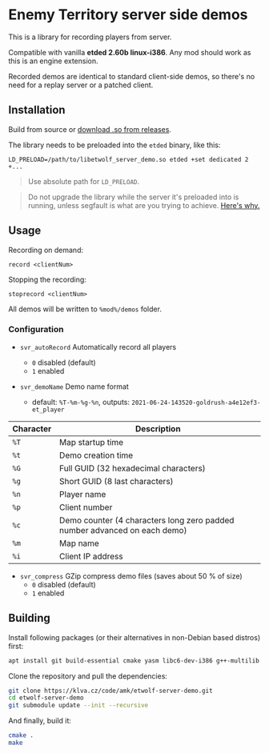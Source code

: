 # Enemy Territory server side demos

This is a library for recording players from server.

Compatible with vanilla **etded 2.60b linux-i386**. Any mod should work as this is an engine extension.

Recorded demos are identical to standard client-side demos, so there's no need for a replay server or a patched client.

## Installation

Build from source or [download .so from releases](https://klva.cz/code/amk/etwolf-server-demo/releases).

The library needs to be preloaded into the `etded` binary, like this:

~~~
LD_PRELOAD=/path/to/libetwolf_server_demo.so etded +set dedicated 2 +...
~~~

> Use absolute path for `LD_PRELOAD`.

> Do not upgrade the library while the server it's preloaded into is running, unless segfault is what are you trying to achieve. [Here's why.](https://unix.stackexchange.com/questions/74165/how-to-upgrade-shared-library-without-crash/74172#74172)

## Usage

Recording on demand:

~~~
record <clientNum>
~~~

Stopping the recording:

~~~
stoprecord <clientNum>
~~~

All demos will be written to `%mod%/demos` folder.

### Configuration

- `svr_autoRecord` Automatically record all players
    - `0` disabled (default)
    - `1` enabled

- `svr_demoName` Demo name format
    - default: `%T-%m-%g-%n`, outputs: `2021-06-24-143520-goldrush-a4e12ef3-et_player`

| Character | Description                                                               |
|-----------|---------------------------------------------------------------------------|
| `%T`      | Map startup time                                                          |
| `%t`      | Demo creation time                                                        |
| `%G`      | Full GUID (32 hexadecimal characters)                                     |
| `%g`      | Short GUID (8 last characters)                                            |
| `%n`      | Player name                                                               |
| `%p`      | Client number                                                             |
| `%c`      | Demo counter (4 characters long zero padded number advanced on each demo) |
| `%m`      | Map name                                                                  |
| `%i`      | Client IP address                                                         |

- `svr_compress` GZip compress demo files (saves about 50 % of size)
  - `0` disabled (default)
  - `1` enabled

## Building

Install following packages (or their alternatives in non-Debian based distros) first:

~~~bash
apt install git build-essential cmake yasm libc6-dev-i386 g++-multilib
~~~

Clone the repository and pull the dependencies:

~~~bash
git clone https://klva.cz/code/amk/etwolf-server-demo.git
cd etwolf-server-demo
git submodule update --init --recursive
~~~

And finally, build it:

~~~bash
cmake .
make
~~~